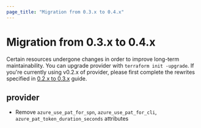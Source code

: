 ```yaml
---
page_title: "Migration from 0.3.x to 0.4.x"
---
```

# Migration from 0.3.x to 0.4.x

Certain resources undergone changes in order to improve long-term maintainability. You can upgrade provider with `terraform init -upgrade`. If you're currently using v0.2.x of provider, please first complete the rewrites specified in [0.2.x to 0.3.x](migration-0.3.x.md) guide.

## provider

* Remove `azure_use_pat_for_spn`, `azure_use_pat_for_cli`, `azure_pat_token_duration_seconds` attributes
